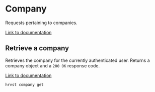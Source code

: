 # Company

Requests pertaining to companies.

[Link to documentation](https://help.getharvest.com/api-v2/company-api/company/company/)

## Retrieve a company

Retrieves the company for the currently authenticated user. Returns a company object and a `200 OK` response code.

[Link to documentation](https://help.getharvest.com/api-v2/company-api/company/company/#retrieve-a-company)

```
hrvst company get
```
